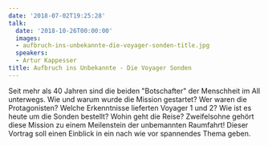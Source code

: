 ```yaml
---
date: '2018-07-02T19:25:28'
talk:
  date: '2018-10-26T00:00:00'
  images:
  - aufbruch-ins-unbekannte-die-voyager-sonden-title.jpg
  speakers:
  - Artur Kappesser
title: Aufbruch ins Unbekannte - Die Voyager Sonden
---
```

Seit mehr als 40 Jahren sind die beiden "Botschafter" der Menschheit im All unterwegs.   Wie und warum wurde die Mission gestartet?   Wer waren die Protagonisten?   Welche Erkenntnisse lieferten Voyager 1 und 2?   Wie ist es heute um die Sonden bestellt?   Wohin geht die Reise?   Zweifelsohne gehört diese Mission zu einem Meilenstein der unbemannten Raumfahrt!   Dieser Vortrag soll einen Einblick in ein nach wie vor spannendes Thema geben.

